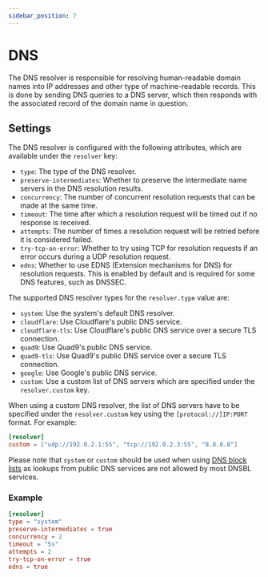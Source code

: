 ```yaml
---
sidebar_position: 7
---
```


# DNS

The DNS resolver is responsible for resolving human-readable domain names into IP addresses and other type of machine-readable records. This is done by sending DNS queries to a DNS server, which then responds with the associated record of the domain name in question. 

## Settings

The DNS resolver is configured with the following attributes, which are available under the `resolver` key:

- `type`: The type of the DNS resolver.
- `preserve-intermediates`: Whether to preserve the intermediate name servers in the DNS resolution results.
- `concurrency`: The number of concurrent resolution requests that can be made at the same time.
- `timeout`: The time after which a resolution request will be timed out if no response is received.
- `attempts`: The number of times a resolution request will be retried before it is considered failed.
- `try-tcp-on-error`: Whether to try using TCP for resolution requests if an error occurs during a UDP resolution request.
- `edns`: Whether to use EDNS (Extension mechanisms for DNS) for resolution requests. This is enabled by default and is required for some DNS features, such as DNSSEC.

The supported DNS resolver types for the `resolver.type` value are:

- `system`: Use the system's default DNS resolver.
- `cloudflare`: Use Cloudflare's public DNS service.
- `cloudflare-tls`: Use Cloudflare's public DNS service over a secure TLS connection.
- `quad9`: Use Quad9's public DNS service.
- `quad9-tls`: Use Quad9's public DNS service over a secure TLS connection.
- `google`: Use Google's public DNS service.
- `custom`: Use a custom list of DNS servers which are specified under the `resolver.custom` key.

When using a custom DNS resolver, the list of DNS servers have to be specified under the `resolver.custom` key using the `[protocol://]IP:PORT` format. For example:

```toml
[resolver]
custom = ["udp://192.0.2.1:55", "tcp://192.0.2.3:55", "8.8.8.8"]
```

Please note that `system` or `custom` should be used when using [DNS block lists](/docs/spamfilter/dnsbl) as lookups from public DNS services are not allowed by most DNSBL services.

### Example

```toml
[resolver]
type = "system"
preserve-intermediates = true
concurrency = 2
timeout = "5s"
attempts = 2
try-tcp-on-error = true
edns = true
```
